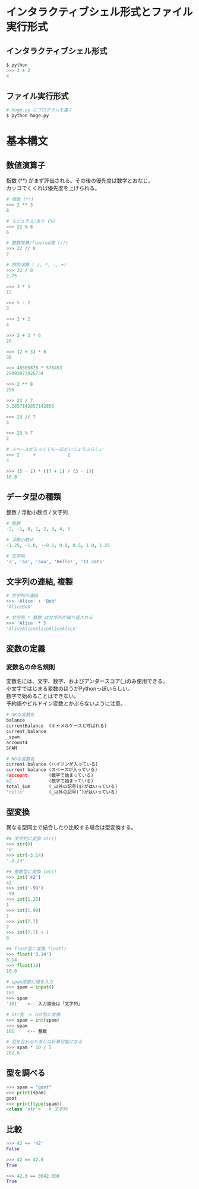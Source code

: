 # インタラクティブシェル形式とファイル実行形式

## インタラクティブシェル形式
```python
$ python
>>> 2 + 2
4
```
## ファイル実行形式
```python
# hoge.py にプログラムを書く
$ python hoge.py
```

# 基本構文

## 数値演算子

指数 (\*\*) がまず評価される。その後の優先度は数学とおなじ。  
カッコでくくれば優先度を上げられる。

```python
# 指数 (**)
>>> 2 ** 3
8

# モジュラス/余り (%)
>>> 22 % 8
6

# 整数除算/floored商 (//)
>>> 22 // 8
2

# 四則演算 ( /, *, -, +)
>>> 22 / 8
2.75

>>> 3 * 5
15

>>> 5 - 2
3

>>> 2 + 2
4
```

```python
>>> 2 + 3 * 6
20

>>> (2 + 3) * 6
30

>>> 48565878 * 578453
28093077826734

>>> 2 ** 8
256

>>> 23 / 7
3.2857142857142856

>>> 23 // 7
3

>>> 23 % 7
2

# スペースが入ってても一応だいじょうぶらしい
>>> 2     +            2
4

>>> (5 - 1) * ((7 + 1) / (3 - 1))
16.0
```

## データ型の種類
整数 / 浮動小数点 / 文字列

```python
# 整数
-2, -1, 0, 1, 2, 3, 4, 5

# 浮動小数点
-1.25, -1.0, --0.5, 0.0, 0.5, 1.0, 1.25

# 文字列
'a', 'aa', 'aaa', 'Hello!', '11 cats'
```

## 文字列の連結, 複製

```python
# 文字列の連結
>>> 'Alice' + 'Bob'
'AliceBob'

# 文字列 * 整数 は文字列が繰り返される
>>> 'Alice' * 5
'AliceAliceAliceAliceAlice'
```

## 変数の定義

### 変数名の命名規則
変数名には、文字、数字、およびアンダースコア(\_)のみ使用できる。  
小文字ではじまる変数のほうがPythonっぽいらしい。  
数字で始めることはできない。  
予約語やビルドイン変数とかぶらないように注意。

```python
# OKな変数名
balance
currentBalance  (キャメルケースと呼ばれる)
current_balance
_spam
account4
SPAM
```

```python
# NGな変数名
current-balance (ハイフンが入っている)
current balance (スペースが入っている)
4account        (数字で始まっている)
42              (数字で始まっている)
total_$um       (_以外の記号($)がはいっている)
'hello'         (_以外の記号(’)がはいっている)
```

## 型変換
異なる型同士で結合したり比較する場合は型変換する。

```python
## 文字列に変換 str()
>>> str(0)
'0'
>>> str(-3.14)
'-3.14'

## 整数型に変換 int()
>>> int('42')
42
>>> int('-99')
-99
>>> int(1.25)
1
>>> int(1.99)
1
>>> int(7.7)
7
>>> int(7.7) + 1
8

## float型に変換 float()
>>> float('3.14')
3.14
>>> float(10)
10.0
```

```python
# spam変数に値を入力
>>> spam = input()
101
>>> spam
'101'   <-- 入力直後は「文字列」

# str型 -> int型に変換
>>> spam = int(spam)
>>> spam
101     <-- 整数

# 型を合わせたあとは計算可能になる
>>> spam * 10 / 5
202.0
```

## 型を調べる

```python
>>> spam = "goot"
>>> print(spam)
goot
>>> print(type(spam))
<class 'str'>   # 文字列
```

## 比較

```python
>>> 42 == '42'
False

>>> 42 == 42.0
True

>>> 42.0 == 0042.000
True
```
